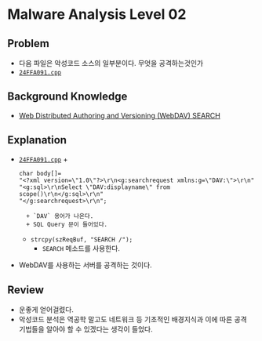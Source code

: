 # Malware Analysis Level 02

## Problem
* 다음 파일은 악성코드 소스의 일부분이다. 무엇을 공격하는것인가 
* [`24FFA091.cpp`](./24FFA091.cpp)

## Background Knowledge
* [Web Distributed Authoring and Versioning (WebDAV) SEARCH](https://tools.ietf.org/html/rfc5323)

## Explanation
* [`24FFA091.cpp`](./24FFA091.cpp)
	+ 
	
	```
	char body[]=
	"<?xml version=\"1.0\"?>\r\n<g:searchrequest xmlns:g=\"DAV:\">\r\n"
	"<g:sql>\r\nSelect \"DAV:displayname\" from scope()\r\n</g:sql>\r\n"
	"</g:searchrequest>\r\n";
	```
		
		+ `DAV` 용어가 나온다.
		+ SQL Query 문이 들어있다.
	+ `strcpy(szReqBuf, "SEARCH /");`
		+ `SEARCH` 메소드를 사용한다.
* WebDAV를 사용하는 서버를 공격하는 것이다.

## Review
* 운좋게 얻어걸렸다.
* 악성코드 분석은 역공학 말고도 네트워크 등 기초적인 배경지식과 이에 따른 공격 기법들을 알아야 할 수 있겠다는 생각이 들었다.